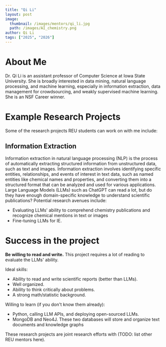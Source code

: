 ```yaml
---
title: "Qi Li"
layout: post
image:
  thumbnail: /images/mentors/qi_li.jpg
  path: /images/AI_chemistry.png
author: Qi Li
tags: ["2025", "2026"]
---
```


# About Me

Dr. Qi Li is an assistant professor of Computer Science at Iowa State
University. She is broadly interested in data mining, natural language
processing, and machine learning, especially in information extraction, data
management for crowdsourcing, and weakly supervised machine learning. She is an
NSF Career winner.

# Example Research Projects

Some of the research projects REU students can work on with me include:

## Information Extraction

Information extraction in natural language processing (NLP) is the process of
automatically extracting structured information from unstructured data, such as
text and images. Information extraction involves identifying specific entities,
relationships, and events of interest in text data, such as named entities like
chemical names and properties, and converting them into a structured format
that can be analyzed and used for various applications. Large Language Models
(LLMs) such as ChatGPT can read a lot, but do they have enough domain-specific
knowledge to understand scientific publications? Potential research avenues
include:

- Evaluating LLMs' ability to comprehend chemistry publications and recognize
  chemical mentions in text or images
- Fine-tuning LLMs for IE.

# Success in the project

**Be willing to read and write.** This project requires a lot of reading to
evaluate the LLMs' ability.

Ideal skills:

- Ability to read and write scientific reports (better than LLMs).
- Well organized.
- Ability to think critically about problems.
- A strong math/statistic background.

Willing to learn (if you don't know them already):

- Python, calling LLM APIs, and deploying open-sourced LLMs.
- MongoDB and Neo4J. These two databases will store and organize text documents
  and knowledge graphs

These research projects are joint research efforts with (TODO: list other REU
mentors here).
